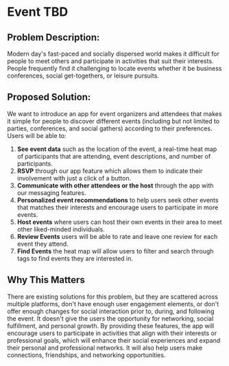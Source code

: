 # Event TBD

## Problem Description:

Modern day's fast-paced and socially dispersed world makes it difficult for people to meet others and participate in activities that suit their interests. People frequently find it challenging to locate events whether it be business conferences, social get-togethers, or leisure pursuits.

## Proposed Solution:

We want to introduce an app for event organizers and attendees that makes it simple for people to discover different events (including but not limited to parties, conferences, and social gathers) according to their preferences. Users will be able to: 

1. **See event data** such as the location of the event, a real-time heat map of participants that are attending, event descriptions, and number of participants.
2. **RSVP** through our app feature which allows them to indicate their involvement with just a click of a button.
3. **Communicate with other attendees or the host** through the app with our messaging features. 
4. **Personalized event recommendations** to help users seek other events that matches their interests and encourage users to participate in more events.
5. **Host events** where users can host their own events in their area to meet other liked-minded individuals.
6. **Review Events** users will be able to rate and leave one review for each event they attend.
7. **Find Events** the heat map will allow users to filter and search through tags to find events they are interested in.

## Why This Matters

There are existing solutions for this problem, but they are scattered across multiple platforms, don't have enough user engagement elements, or don't offer enough changes for social interaction prior to, during, and following the event. It doesn't give the users the opportunity for networking, social fulfillment, and personal growth. By providing these features, the app will encourage users to participate in activities that align with their interests or professional goals, which will enhance their social experiences and expand their personal and professional networks. It will also help users make connections, friendships, and networking opportunities.  